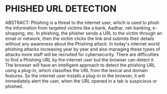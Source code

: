 # PHISHED URL DETECTION

ABSTRACT:
Phishing is a threat to the internet user, which is used to phish the information from targeted victims like a bank, Aadhar, net-banking, e-shopping, etc. In phishing, the phisher sends a URL to the victim through an email or network, then the victim clicks the link and submits their details without any awareness about the Phishing attack. In today's internet world phishing attacks increasing year by year and also managing these types of attacks more staff will be recruited for cybersecurity. There are difficulties to find a Phishing URL by the internet user but the browser can detect it. The browser will have an intelligent approach to detect the phishing URL using a plug-in, which classifies the URL from the lexical and domain features. So the internet user installs a plug-in to the browser, it will immediately alert the user, when the URL opened in a tab is suspicious or phished.
